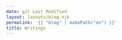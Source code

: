 ```yaml
---
date: git Last Modified
layout: layouts/blog.njk
permalink: '{{ "blog" | makePath("en") }}'
title: Writings
---
```

